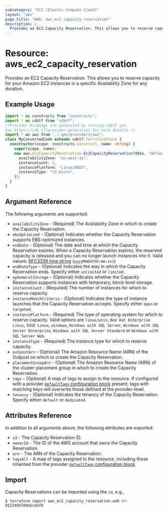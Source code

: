 ```yaml
---
subcategory: "EC2 (Elastic Compute Cloud)"
layout: "aws"
page_title: "AWS: aws_ec2_capacity_reservation"
description: |-
  Provides an EC2 Capacity Reservation. This allows you to reserve capacity for your Amazon EC2 instances in a specific Availability Zone for any duration.
---
```


# Resource: aws_ec2_capacity_reservation

Provides an EC2 Capacity Reservation. This allows you to reserve capacity for your Amazon EC2 instances in a specific Availability Zone for any duration.

## Example Usage

```typescript
import * as constructs from "constructs";
import * as cdktf from "cdktf";
/*Provider bindings are generated by running cdktf get.
See https://cdk.tf/provider-generation for more details.*/
import * as aws from "./.gen/providers/aws";
class MyConvertedCode extends cdktf.TerraformStack {
  constructor(scope: constructs.Construct, name: string) {
    super(scope, name);
    new aws.ec2CapacityReservation.Ec2CapacityReservation(this, "default", {
      availabilityZone: "eu-west-1a",
      instanceCount: 1,
      instancePlatform: "Linux/UNIX",
      instanceType: "t2.micro",
    });
  }
}

```

## Argument Reference

The following arguments are supported:

* `availabilityZone` - (Required) The Availability Zone in which to create the Capacity Reservation.
* `ebsOptimized` - (Optional) Indicates whether the Capacity Reservation supports EBS-optimized instances.
* `endDate` - (Optional) The date and time at which the Capacity Reservation expires. When a Capacity Reservation expires, the reserved capacity is released and you can no longer launch instances into it. Valid values: [RFC3339 time string](https://tools.ietf.org/html/rfc3339#section-5.8) (`yyyyMmDdthh:mm:ssz`)
* `endDateType` - (Optional) Indicates the way in which the Capacity Reservation ends. Specify either `unlimited` or `limited`.
* `ephemeralStorage` - (Optional) Indicates whether the Capacity Reservation supports instances with temporary, block-level storage.
* `instanceCount` - (Required) The number of instances for which to reserve capacity.
* `instanceMatchCriteria` - (Optional) Indicates the type of instance launches that the Capacity Reservation accepts. Specify either `open` or `targeted`.
* `instancePlatform` - (Required) The type of operating system for which to reserve capacity. Valid options are `linux/unix`, `Red Hat Enterprise Linux`, `SUSE Linux`, `windows`, `Windows with SQL Server`, `Windows with SQL Server Enterprise`, `Windows with SQL Server Standard` or `Windows with SQL Server Web`.
* `instanceType` - (Required) The instance type for which to reserve capacity.
* `outpostArn` - (Optional) The Amazon Resource Name (ARN) of the Outpost on which to create the Capacity Reservation.
* `placementGroupArn` - (Optional) The Amazon Resource Name (ARN) of the cluster placement group in which to create the Capacity Reservation.
* `tags` - (Optional) A map of tags to assign to the resource. If configured with a provider [`defaultTags` configuration block](https://registry.terraform.io/providers/hashicorp/aws/latest/docs#default_tags-configuration-block) present, tags with matching keys will overwrite those defined at the provider-level.
* `tenancy` - (Optional) Indicates the tenancy of the Capacity Reservation. Specify either `default` or `dedicated`.

## Attributes Reference

In addition to all arguments above, the following attributes are exported:

* `id` - The Capacity Reservation ID.
* `ownerId` - The ID of the AWS account that owns the Capacity Reservation.
* `arn` - The ARN of the Capacity Reservation.
* `tagsAll` - A map of tags assigned to the resource, including those inherited from the provider [`defaultTags` configuration block](https://registry.terraform.io/providers/hashicorp/aws/latest/docs#default_tags-configuration-block)

## Import

Capacity Reservations can be imported using the `id`, e.g.,

```
$ terraform import aws_ec2_capacity_reservation.web cr-0123456789abcdef0
```

<!-- cache-key: cdktf-0.17.0-pre.15 input-5de72e0a8199275fad3ad56e38ae6035b7b1ce0b96844b6338e061c1672a9bd9 -->